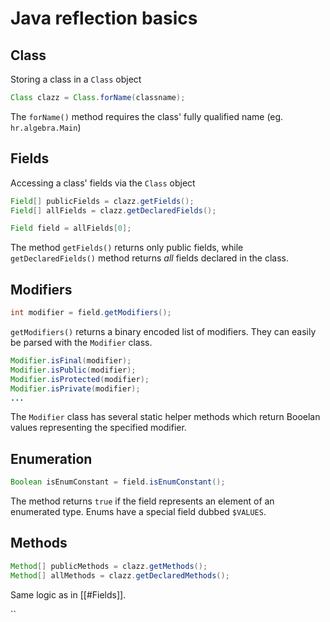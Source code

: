 # Java reflection basics

## Class
Storing a class in a `Class` object
```java
Class clazz = Class.forName(classname);
```

The `forName()` method requires the class' fully qualified name (eg. `hr.algebra.Main`)

## Fields
Accessing a class' fields via the `Class` object
```java
Field[] publicFields = clazz.getFields();
Field[] allFields = clazz.getDeclaredFields();

Field field = allFields[0];
```

The method `getFields()` returns only public fields,
while `getDeclaredFields()` method returns _all_ fields declared in the class.

## Modifiers
```java
int modifier = field.getModifiers();
```

`getModifiers()` returns a binary encoded list of modifiers. They can easily be parsed with the `Modifier` class.

```java
Modifier.isFinal(modifier);
Modifier.isPublic(modifier);
Modifier.isProtected(modifier);
Modifier.isPrivate(modifier);
...
```

The `Modifier` class has several static helper methods which return Booelan values representing the specified modifier.

## Enumeration
```java
Boolean isEnumConstant = field.isEnumConstant();
```

The method returns `true` if the field represents an element of an enumerated type.
Enums have a special field dubbed `$VALUES`.

## Methods
```java
Method[] publicMethods = clazz.getMethods();
Method[] allMethods = clazz.getDeclaredMethods();
```

Same logic as in [[#Fields]].

``
